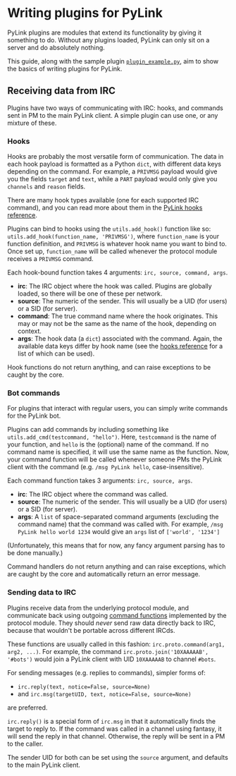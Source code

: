 # Writing plugins for PyLink

PyLink plugins are modules that extend its functionality by giving it something to do. Without any plugins loaded, PyLink can only sit on a server and do absolutely nothing.

This guide, along with the sample plugin [`plugin_example.py`](plugin_example.py), aim to show the basics of writing plugins for PyLink.

## Receiving data from IRC

Plugins have two ways of communicating with IRC: hooks, and commands sent in PM to the main PyLink client. A simple plugin can use one, or any mixture of these.

### Hooks

Hooks are probably the most versatile form of communication. The data in each hook payload is formatted as a Python `dict`, with different data keys depending on the command.
For example, a `PRIVMSG` payload would give you the fields `target` and `text`, while a `PART` payload would only give you `channels` and `reason` fields.

There are many hook types available (one for each supported IRC command), and you can read more about them in the [PyLink hooks reference](hooks-reference.md).

Plugins can bind to hooks using the `utils.add_hook()` function like so: `utils.add_hook(function_name, 'PRIVMSG')`, where `function_name` is your function definition, and `PRIVMSG` is whatever hook name you want to bind to. Once set up, `function_name` will be called whenever the protocol module receives a `PRIVMSG` command.

Each hook-bound function takes 4 arguments: `irc, source, command, args`.
- **irc**: The IRC object where the hook was called. Plugins are globally loaded, so there will be one of these per network.
- **source**: The numeric of the sender. This will usually be a UID (for users) or a SID (for server).
- **command**: The true command name where the hook originates. This may or may not be the same as the name of the hook, depending on context.
- **args**: The hook data (a `dict`) associated with the command. Again, the available data keys differ by hook name
(see the [hooks reference](hooks-reference.md) for a list of which can be used).

Hook functions do not return anything, and can raise exceptions to be caught by the core.

### Bot commands

For plugins that interact with regular users, you can simply write commands for the PyLink bot.

Plugins can add commands by including something like `utils.add_cmd(testcommand, "hello")`. Here, `testcommand` is the name of your function, and `hello` is the (optional) name of the command. If no command name is specified, it will use the same name as the function.
Now, your command function will be called whenever someone PMs the PyLink client with the command (e.g. `/msg PyLink hello`, case-insensitive).

Each command function takes 3 arguments: `irc, source, args`.
- **irc**: The IRC object where the command was called.
- **source**: The numeric of the sender. This will usually be a UID (for users) or a SID (for server).
- **args**: A `list` of space-separated command arguments (excluding the command name) that the command was called with. For example, `/msg PyLink hello world 1234` would give an `args` list of `['world', '1234']`

(Unfortunately, this means that for now, any fancy argument parsing has to be done manually.)

Command handlers do not return anything and can raise exceptions, which are caught by the core and automatically return an error message.

### Sending data to IRC

Plugins receive data from the underlying protocol module, and communicate back using outgoing [command functions](pmodule-spec.md) implemented by the protocol module. They should *never* send raw data directly back to IRC, because that wouldn't be portable across different IRCds.

These functions are usually called in this fashion: `irc.proto.command(arg1, arg2, ...)`. For example, the command `irc.proto.join('10XAAAAAB', '#bots')` would join a PyLink client with UID `10XAAAAAB` to channel `#bots`.

For sending messages (e.g. replies to commands), simpler forms of:

- `irc.reply(text, notice=False, source=None)`
- and `irc.msg(targetUID, text, notice=False, source=None)`

are preferred.

`irc.reply()` is a special form of `irc.msg` in that it automatically finds the target to reply to. If the command was called in a channel using fantasy, it will send the reply in that channel. Otherwise, the reply will be sent in a PM to the caller.

The sender UID for both can be set using the `source` argument, and defaults to the main PyLink client.

